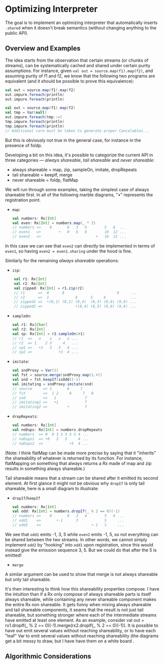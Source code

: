 # Optimizing Interpreter
The goal is to implement an optimizing interpreter that automatically inserts `.shared` 
when it doesn't break semantics (without changing anything to the public 
API). 

## Overview and Examples

The idea starts from the observation that certain streams (or chunks 
of streams), can be systematically cached and shared under certain purity
assumptions. For instance, given `val out = source.map(f1).map(f2)`, 
and assuming purity of f1 and f2, we know that the following two programs 
are equivalent (and it should be possible to prove this equivalence):

```scala
val out = source.map(f1).map(f2)
out.impure.foreach(println)
out.impure.foreach(println)
```


```scala
val out = source.map(f1).map(f2)
val tmp = Var(null)
out.impure.foreach(tmp.:=)
tmp.impure.foreach(println)
tmp.impure.foreach(println)
// Additional care must be taken to generate proper Cancelables...
```


But this is obviously not true in the general case, for instance in the presence of foldp. 

Developing a bit on this idea, it's possible to categorize the current API in three categories
— *always shareable*, *tail shareable* and *never shareable*:

* always shareable = map, zip, sampleOn, imitate, dropRepeats
* tail shareable = keepIf, merge
* never shareable = foldp, flatMap    

We will run through some examples, taking the simplest case of always shareable first. 
In all of the following marble diagrams, "•" represents the registration point.

* `map`:

    ```scala
    val numbers: Rx[Int]
    val even: Rx[Int] = numbers.map(_ * 2)
    // numbers =>    0       0   3   4        5   6  ...
    // even1   =>        •   0   6   8        10  12 ...  
    // even2   =>                         •   10  12 ...      
    ```
    
In this case we can see that `even2` can directly be implemented in terms of `even1`,
so having `even2 = even1.sharing` under the hood is fine.


Similarly for the remaining *always shareable* operations:

* `zip`:

```scala
    val r1: Rx[Int]
    val r2: Rx[Int]
    val zipped: Rx[Int] = r1.zip(r2)
    // r1      =>  0      8                        9     ...
    // r2      =>  1            4      5     6           ...
    // zipped1 =>  •(0,1) (8,1) (8,4)  (8,5) (8,6) (9,6) ...
    // zipped2 =>               •(8,4) (8,5) (8,6) (9,6) ...
```

* `sampleOn`:

     ```scala
     val r1: Rx[Char]
     val r2: Rx[Int]
     val sp: Rx[Int] = r2.sampleOn(r1)
     // r1  =>   u    u   u   u ...
     // r2  => 1    2 3     4   ...
     // sp1 =>   •1   3   3   4 ...
     // sp2 =>            •3  4 ...   
     ```

* `imitate`:
    
    ```scala
    val sndProxy = Var(1)
    val fst = source.merge(sndProxy.map(1.+))
    val snd = fst.keepIf(isOdd)(-1)
    val imitating = sndProxy.imitate(snd)
    // source     => 1       6     7
    // fst        =>  1 2     6     7   8
    // snd        =>   1             7
    // imitating1 =>   •1            7
    // imitating2 =>         •       7  
    ```

* `dropRepeats`:

    ```scala
    val numbers: Rx[Int]
    val noDups: Rx[Int] = numbers.dropRepeats
    // numbers  => 0  0 3 3 5 5 5 4 ...
    // noDups1  => •0   3   5     4 ...
    // noDups2  =>            •5  4 ...
    ```

(Note: I think flatMap can be made more precise by saying that it "inherits" the shareability of whatever is returned by its function. For instance, flatMapping on something that always returns a Rx made of map and zip results in something always shareable.)

Tail shareable means that a stream can be shared after it emitted its second element. At first glance it might not be obvious why `dropIf` is only tail shareable, here is a small diagram to illustrate:

* `dropIf`/`keepIf`

    ```scala
    val numbers: Rx[Int]
    val odd: Rx[Int] = numbers.dropIf(_ % 2 == 0)(-1)
    // numbers =>    0       0   3   4        5   6 ...
    // odd1    =>       •-1      3            5     ...
    // odd2    =>                       •-1   5     ...
    
    ```

We see that `odd1` emits -1, 3, 5 while `even2` emits -1, 5, so not everything can be 
shared between the two streams. In other words, we cannot simply implement `odd2` by 
"hooking" into `odd1` upon registration, since this would instead give the emission 
sequence 3, 5. But we could do that after the 5 is emitted! 

* `merge`

A similar argument can be used to show that merge is not always shareable but only tail shareable.

It's then interesting to think how this shareability properties compose. I have the intuition than if a Rx only compose of always shareable parts is itself always shareable, while containing any never shareable component makes the entire Rx non shareable. It gets funny when mixing always shareable and tail shareable components, it seams that the result is not just tail shareable, but something stronger where each of the intermediate streams have emitted at least one element. As an example, consider val out = rx1.dropIf(_ % 2 == 0)(-1).merge(rx2.dropIf(_ % 2 == 0)(-1)). It is possible to have out emit several values without reaching shareability, or to have each "leaf" Var to emit several values without reaching shareability (the diagrams get a bit messy to draw, but I have have them on a white board .


## Algorithmic Considerations